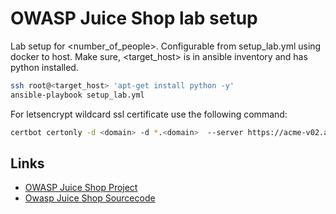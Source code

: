 # OWASP Juice Shop lab setup

Lab setup for <number_of_people>. Configurable from setup_lab.yml using docker
to host. Make sure, <target_host> is in ansible inventory and has python installed.

```sh
ssh root@<target_host> 'apt-get install python -y'
ansible-playbook setup_lab.yml
```

For letsencrypt wildcard ssl certificate use the following command:

```sh
certbot certonly -d <domain> -d *.<domain>  --server https://acme-v02.api.letsencrypt.org/directory --manual --preferred-challenges dns-0
```

## Links

- [OWASP Juice Shop Project](https://www.owasp.org/index.php/OWASP_Juice_Shop_Project)
- [Owasp Juice Shop Sourcecode](https://github.com/bkimminich/juice-shop)
